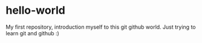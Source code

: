 # hello-world
My first repository, introduction myself to this git github world.
Just trying to learn git and github :)
